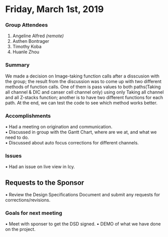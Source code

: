 # Friday, March 1st, 2019

### Group Attendees
1. Angeline Alfred _(remote)_
2. Asthen Bontrager
3. Timothy Koba
4. Huanle Zhou


### Summary 

We made a decision on Image-taking function calls after a disscusion with the group; the result from the discussion was to come up with two different methods of function calls. One of them is pass values to both paths(Taking all channel & DIC and canser cell channel only) using only Taking all channel and all Z-stacks function; another is to have two different functions for each path. At the end, we can test the code to see which method works better.  

### Accomplishments
• Had a meeting on origination and communication. \
• Discussed in group with the Gantt Chart, where are we at, and what we need to do. \
• Discussed about auto focus corrections for different channels. 



### Issues
• Had an issue on live view in Icy.

## Requests to the Sponsor
• Review the Design Specifications Document and submit any requests for corrections/revisions.

### Goals for next meeting

• Meet with sponser to get the DSD signed.
• DEMO of what we have done on the project.

